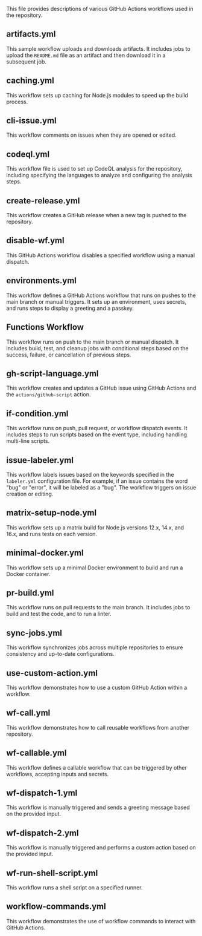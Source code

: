 This file provides descriptions of various GitHub Actions workflows used in the repository.

## artifacts.yml
This sample workflow uploads and downloads artifacts. It includes jobs to upload the `README.md` file as an artifact and then download it in a subsequent job.

## caching.yml
This workflow sets up caching for Node.js modules to speed up the build process.

## cli-issue.yml
This workflow comments on issues when they are opened or edited.

## codeql.yml
This workflow file is used to set up CodeQL analysis for the repository, including specifying the languages to analyze and configuring the analysis steps.

## create-release.yml
This workflow creates a GitHub release when a new tag is pushed to the repository.

## disable-wf.yml
This GitHub Actions workflow disables a specified workflow using a manual dispatch.

## environments.yml
This workflow defines a GitHub Actions workflow that runs on pushes to the main branch or manual triggers. It sets up an environment, uses secrets, and runs steps to display a greeting and a passkey.

## Functions Workflow

This workflow runs on push to the main branch or manual dispatch. It includes build, test, and cleanup jobs with conditional steps based on the success, failure, or cancellation of previous steps.

## gh-script-language.yml
This workflow creates and updates a GitHub issue using GitHub Actions and the `actions/github-script` action.

## if-condition.yml
This workflow runs on push, pull request, or workflow dispatch events. It includes steps to run scripts based on the event type, including handling multi-line scripts.

## issue-labeler.yml
This workflow labels issues based on the keywords specified in the `labeler.yml` configuration file. For example, if an issue contains the word "bug" or "error", it will be labeled as a "bug". The workflow triggers on issue creation or editing.

## matrix-setup-node.yml
This workflow sets up a matrix build for Node.js versions 12.x, 14.x, and 16.x, and runs tests on each version.

## minimal-docker.yml
This workflow sets up a minimal Docker environment to build and run a Docker container.

## pr-build.yml
This workflow runs on pull requests to the main branch. It includes jobs to build and test the code, and to run a linter.

## sync-jobs.yml
This workflow synchronizes jobs across multiple repositories to ensure consistency and up-to-date configurations.

## use-custom-action.yml
This workflow demonstrates how to use a custom GitHub Action within a workflow.

## wf-call.yml
This workflow demonstrates how to call reusable workflows from another repository.

## wf-callable.yml
This workflow defines a callable workflow that can be triggered by other workflows, accepting inputs and secrets.

## wf-dispatch-1.yml
This workflow is manually triggered and sends a greeting message based on the provided input.

## wf-dispatch-2.yml
This workflow is manually triggered and performs a custom action based on the provided input.

## wf-run-shell-script.yml
This workflow runs a shell script on a specified runner.

## workflow-commands.yml
This workflow demonstrates the use of workflow commands to interact with GitHub Actions.







